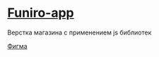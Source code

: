 # [Funiro-app](https://dmitriy-rassol.github.io/Funiro-app/Funiro-main/)
Верстка магазина с применением js библиотек

[Фигма](https://www.figma.com/file/nhXiMQEOHEVQ3H7Wh4w9Ji/1?node-id=0%3A1&t=bA4Dr1UNLRt2NczH-0)

